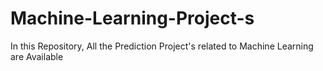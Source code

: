# Machine-Learning-Project-s
In this Repository, All the Prediction Project's related to Machine Learning are Available
